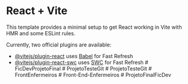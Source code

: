 # React + Vite

This template provides a minimal setup to get React working in Vite with HMR and some ESLint rules.

Currently, two official plugins are available:

- [@vitejs/plugin-react](https://github.com/vitejs/vite-plugin-react/blob/main/packages/plugin-react/README.md) uses [Babel](https://babeljs.io/) for Fast Refresh
- [@vitejs/plugin-react-swc](https://github.com/vitejs/vite-plugin-react-swc) uses [SWC](https://swc.rs/) for Fast Refresh
#   F i c D e v P r o j e t o F i n a l  
 #   P r o j e t o T e s t e G i t  
 #   P r o j e t o T e s t e G i t  
 #   F r o n t E n f e r m e i r o s  
 #   F r o n t - E n d - E n f e r m e i r o s  
 #   P r o j e t o F i n a l F i c D e v  
 